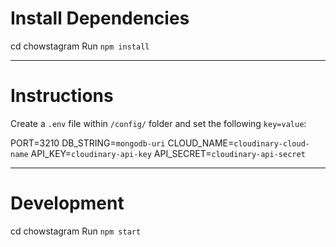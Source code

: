 # Install Dependencies

cd chowstagram
Run `npm install`

---

# Instructions

Create a `.env` file within `/config/` folder and set the following `key=value`:

PORT=3210
DB_STRING=`mongodb-uri`
CLOUD_NAME=`cloudinary-cloud-name`
API_KEY=`cloudinary-api-key`
API_SECRET=`cloudinary-api-secret`

---

# Development

cd chowstagram
Run `npm start`
